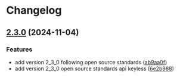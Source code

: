 # Changelog

## [2.3.0](https://github.com/SchweizerischeBundesbahnen/journey-maps-client-flutter/compare/sbb_maps_flutter_example-v2.2.0...sbb_maps_flutter_example-v2.3.0) (2024-11-04)


### Features

* add version 2_3_0 following open source standards ([ab9aa0f](https://github.com/SchweizerischeBundesbahnen/journey-maps-client-flutter/commit/ab9aa0fa33291c8d6423f166a481e83e049b47b1))
* add version 2_3_0 open source standards api keyless ([6e2b988](https://github.com/SchweizerischeBundesbahnen/journey-maps-client-flutter/commit/6e2b9882d207259104740d936b8779c801bb03a5))
